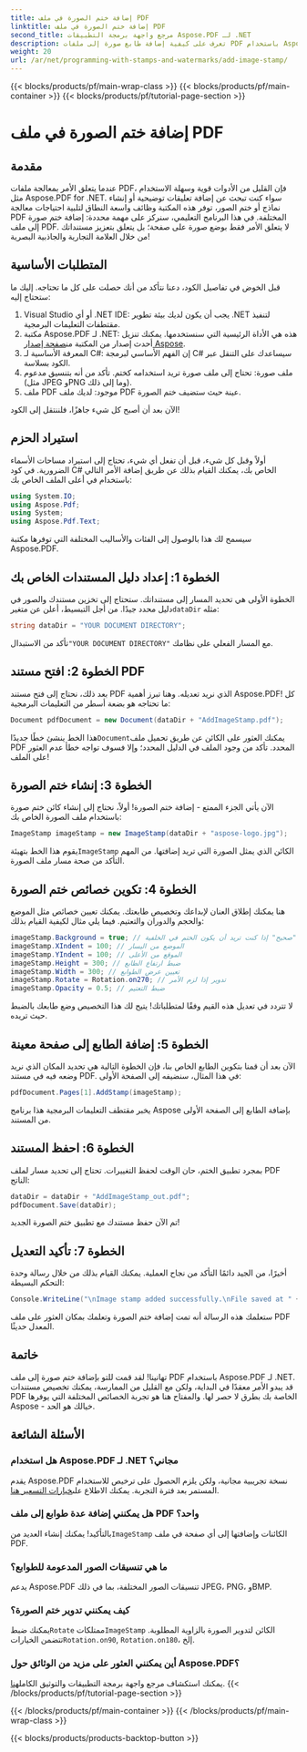 ```yaml
---
title: إضافة ختم الصورة في ملف PDF
linktitle: إضافة ختم الصورة في ملف PDF
second_title: مرجع واجهة برمجة التطبيقات Aspose.PDF لـ .NET
description: تعرف على كيفية إضافة طابع صورة إلى ملفات PDF باستخدام Aspose.PDF لـ .NET مع إرشادات خطوة بخطوة ورمز مثال.
weight: 20
url: /ar/net/programming-with-stamps-and-watermarks/add-image-stamp/
---
```


{{< blocks/products/pf/main-wrap-class >}}
{{< blocks/products/pf/main-container >}}
{{< blocks/products/pf/tutorial-page-section >}}

# إضافة ختم الصورة في ملف PDF

## مقدمة

عندما يتعلق الأمر بمعالجة ملفات PDF، فإن القليل من الأدوات قوية وسهلة الاستخدام مثل Aspose.PDF for .NET. سواء كنت تبحث عن إضافة تعليقات توضيحية أو إنشاء نماذج أو ختم الصور، توفر هذه المكتبة وظائف واسعة النطاق لتلبية احتياجات معالجة PDF المختلفة. في هذا البرنامج التعليمي، سنركز على مهمة محددة: إضافة ختم صورة إلى ملف PDF. لا يتعلق الأمر فقط بوضع صورة على صفحة؛ بل يتعلق بتعزيز مستنداتك من خلال العلامة التجارية والجاذبية البصرية!

## المتطلبات الأساسية

قبل الخوض في تفاصيل الكود، دعنا نتأكد من أنك حصلت على كل ما تحتاجه. إليك ما ستحتاج إليه:

1. Visual Studio أو أي .NET IDE: يجب أن يكون لديك بيئة تطوير .NET لتنفيذ مقتطفات التعليمات البرمجية.
2.  مكتبة Aspose.PDF لـ .NET: هذه هي الأداة الرئيسية التي سنستخدمها. يمكنك تنزيل أحدث إصدار من المكتبة من[صفحة إصدار Aspose](https://releases.aspose.com/pdf/net/).
3. المعرفة الأساسية لـ C#: إن الفهم الأساسي لبرمجة C# سيساعدك على التنقل عبر الكود بسلاسة.
4. ملف صورة: تحتاج إلى ملف صورة تريد استخدامه كختم. تأكد من أنه بتنسيق مدعوم (مثل JPEG وPNG وما إلى ذلك).
5. ملف PDF موجود: لديك ملف PDF عينة حيث ستضيف ختم الصورة.

الآن بعد أن أصبح كل شيء جاهزًا، فلننتقل إلى الكود!

## استيراد الحزم

أولاً وقبل كل شيء، قبل أن تفعل أي شيء، تحتاج إلى استيراد مساحات الأسماء الضرورية. في كود C# الخاص بك، يمكنك القيام بذلك عن طريق إضافة الأمر التالي باستخدام في أعلى الملف الخاص بك:

```csharp
using System.IO;
using Aspose.Pdf;
using System;
using Aspose.Pdf.Text;
```

سيسمح لك هذا بالوصول إلى الفئات والأساليب المختلفة التي توفرها مكتبة Aspose.PDF.

## الخطوة 1: إعداد دليل المستندات الخاص بك

 الخطوة الأولى هي تحديد المسار إلى مستنداتك. ستحتاج إلى تخزين مستندك والصور في دليل محدد جيدًا. من أجل التبسيط، أعلن عن متغير`dataDir` مثله:

```csharp
string dataDir = "YOUR DOCUMENT DIRECTORY";
```

 تأكد من الاستبدال`"YOUR DOCUMENT DIRECTORY"` مع المسار الفعلي على نظامك.

## الخطوة 2: افتح مستند PDF

بعد ذلك، نحتاج إلى فتح مستند PDF الذي نريد تعديله. وهنا تبرز أهمية Aspose.PDF! كل ما تحتاجه هو بضعة أسطر من التعليمات البرمجية:

```csharp
Document pdfDocument = new Document(dataDir + "AddImageStamp.pdf");
```

 هذا الخط ينشئ خطًا جديدًا`Document`يمكنك العثور على الكائن عن طريق تحميل ملف PDF المحدد. تأكد من وجود الملف في الدليل المحدد؛ وإلا فسوف تواجه خطأ عدم العثور على الملف!

## الخطوة 3: إنشاء ختم الصورة

الآن يأتي الجزء الممتع - إضافة ختم الصورة! أولاً، نحتاج إلى إنشاء كائن ختم صورة باستخدام ملف الصورة الخاص بك:

```csharp
ImageStamp imageStamp = new ImageStamp(dataDir + "aspose-logo.jpg");
```

 يقوم هذا الخط بتهيئة`ImageStamp` الكائن الذي يمثل الصورة التي تريد إضافتها. من المهم التأكد من صحة مسار ملف الصورة.

## الخطوة 4: تكوين خصائص ختم الصورة

هنا يمكنك إطلاق العنان لإبداعك وتخصيص طابعتك. يمكنك تعيين خصائص مثل الموضع والحجم والدوران والتعتيم. فيما يلي مثال لكيفية القيام بذلك:

```csharp
imageStamp.Background = true; // اضبط على "صحيح" إذا كنت تريد أن يكون الختم في الخلفية
imageStamp.XIndent = 100; // الموضع من اليسار
imageStamp.YIndent = 100; // الموقع من الأعلى
imageStamp.Height = 300; // ضبط ارتفاع الطابع
imageStamp.Width = 300; // تعيين عرض الطوابع
imageStamp.Rotate = Rotation.on270; // تدوير إذا لزم الأمر
imageStamp.Opacity = 0.5; // ضبط التعتيم
```

لا تتردد في تعديل هذه القيم وفقًا لمتطلباتك! يتيح لك هذا التخصيص وضع طابعك بالضبط حيث تريده.

## الخطوة 5: إضافة الطابع إلى صفحة معينة

الآن بعد أن قمنا بتكوين الطابع الخاص بنا، فإن الخطوة التالية هي تحديد المكان الذي نريد وضعه فيه في مستند PDF. في هذا المثال، سنضيفه إلى الصفحة الأولى:

```csharp
pdfDocument.Pages[1].AddStamp(imageStamp);
```

يخبر مقتطف التعليمات البرمجية هذا برنامج Aspose بإضافة الطابع إلى الصفحة الأولى من المستند.

## الخطوة 6: احفظ المستند

بمجرد تطبيق الختم، حان الوقت لحفظ التغييرات. تحتاج إلى تحديد مسار لملف PDF الناتج:

```csharp
dataDir = dataDir + "AddImageStamp_out.pdf";
pdfDocument.Save(dataDir);
```

تم الآن حفظ مستندك مع تطبيق ختم الصورة الجديد!

## الخطوة 7: تأكيد التعديل

أخيرًا، من الجيد دائمًا التأكد من نجاح العملية. يمكنك القيام بذلك من خلال رسالة وحدة التحكم البسيطة:

```csharp
Console.WriteLine("\nImage stamp added successfully.\nFile saved at " + dataDir);
```

ستعلمك هذه الرسالة أنه تمت إضافة ختم الصورة وتعلمك بمكان العثور على ملف PDF المعدل حديثًا.

## خاتمة

تهانينا! لقد قمت للتو بإضافة ختم صورة إلى ملف PDF باستخدام Aspose.PDF لـ .NET. قد يبدو الأمر معقدًا في البداية، ولكن مع القليل من الممارسة، يمكنك تخصيص مستندات PDF الخاصة بك بطرق لا حصر لها. والمفتاح هنا هو تجربة الخصائص المختلفة التي يوفرها Aspose - خيالك هو الحد.

## الأسئلة الشائعة

### هل استخدام Aspose.PDF لـ .NET مجاني؟  
 يقدم Aspose.PDF نسخة تجريبية مجانية، ولكن يلزم الحصول على ترخيص للاستخدام المستمر بعد فترة التجربة. يمكنك الاطلاع على[خيارات التسعير هنا](https://purchase.aspose.com/buy).

### هل يمكنني إضافة عدة طوابع إلى ملف PDF واحد؟  
 بالتأكيد! يمكنك إنشاء العديد من`ImageStamp` الكائنات وإضافتها إلى أي صفحة في ملف PDF.

### ما هي تنسيقات الصور المدعومة للطوابع؟  
يدعم Aspose.PDF تنسيقات الصور المختلفة، بما في ذلك JPEG، PNG، وBMP.

### كيف يمكنني تدوير ختم الصورة؟  
 يمكنك ضبط`Rotate` ممتلكات`ImageStamp` الكائن لتدوير الصورة بالزاوية المطلوبة. تتضمن الخيارات`Rotation.on90`, `Rotation.on180`، إلخ.

### أين يمكنني العثور على مزيد من الوثائق حول Aspose.PDF؟  
 يمكنك استكشاف مرجع واجهة برمجة التطبيقات والتوثيق الكامل[هنا](https://reference.aspose.com/pdf/net/).
{{< /blocks/products/pf/tutorial-page-section >}}

{{< /blocks/products/pf/main-container >}}
{{< /blocks/products/pf/main-wrap-class >}}

{{< blocks/products/products-backtop-button >}}
